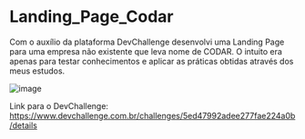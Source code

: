 # Landing_Page_Codar

Com o auxílio da plataforma DevChallenge desenvolvi uma Landing Page para uma empresa não existente que leva nome de CODAR. O intuito era apenas para testar conhecimentos e aplicar as práticas obtidas através dos meus estudos.

![image](https://user-images.githubusercontent.com/85734491/140929789-19000b00-ade4-4c7b-b7ce-0b2fdb43a421.png)


Link para o DevChallenge: https://www.devchallenge.com.br/challenges/5ed47992adee277fae224a0b/details
